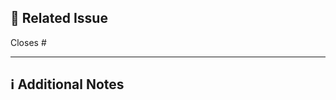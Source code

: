 <!--
📝 This template is for the **pull request author** to complete before requesting a review.
Please provide a clear and concise description of the changes, including the motivation and
any relevant context.
-->

## 🔗 Related Issue
<!-- Link the issue this PR addresses (e.g., closes #38) -->
Closes #

---

## ℹ️ Additional Notes
<!-- Add any extra context, screenshots, or information for the reviewer here. -->
